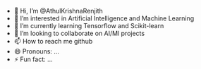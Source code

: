 - 👋 Hi, I’m @AthulKrishnaRenjith
- 👀 I’m interested in Artificial Intelligence and Machine Learning
- 🌱 I’m currently learning Tensorflow and Scikit-learn
- 💞️ I’m looking to collaborate on AI/Ml projects
- 📫 How to reach me github
- 😄 Pronouns: ...
- ⚡ Fun fact: ...

<!---
AthulKrishnaRenjith/AthulKrishnaRenjith is a ✨ special ✨ repository because its `README.md` (this file) appears on your GitHub profile.
You can click the Preview link to take a look at your changes.
--->
